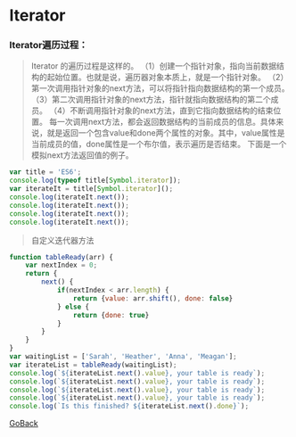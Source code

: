 
# Iterator
 
### Iterator遍历过程： 
> Iterator 的遍历过程是这样的。 
>（1）创建一个指针对象，指向当前数据结构的起始位置。也就是说，遍历器对象本质上，就是一个指针对象。
>（2）第一次调用指针对象的next方法，可以将指针指向数据结构的第一个成员。
>（3）第二次调用指针对象的next方法，指针就指向数据结构的第二个成员。
>（4）不断调用指针对象的next方法，直到它指向数据结构的结束位置。
> 每一次调用next方法，都会返回数据结构的当前成员的信息。具体来说，就是返回一个包含value和done两个属性的对象。其中，value属性是当前成员的值，done属性是一个布尔值，表示遍历是否结束。
下面是一个模拟next方法返回值的例子。

```javascript
var title = 'ES6';
console.log(typeof title[Symbol.iterator]); 
var iterateIt = title[Symbol.iterator]();
console.log(iterateIt.next());
console.log(iterateIt.next());
console.log(iterateIt.next());
console.log(iterateIt.next());
```
> 自定义迭代器方法
```javascript
function tableReady(arr) {
	var nextIndex = 0;
	return {
		next() {
			if(nextIndex < arr.length) {
				return {value: arr.shift(), done: false}
			} else {
				return {done: true}
			}
		}
	}
} 
var waitingList = ['Sarah', 'Heather', 'Anna', 'Meagan']; 
var iterateList = tableReady(waitingList); 
console.log(`${iterateList.next().value}, your table is ready`);
console.log(`${iterateList.next().value}, your table is ready`);
console.log(`${iterateList.next().value}, your table is ready`);
console.log(`${iterateList.next().value}, your table is ready`);
console.log(`Is this finished? ${iterateList.next().done}`);
```

[GoBack](https://github.com/wanjingzhang/Self-Training/tree/master/02HTML/2JS/ES6)